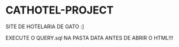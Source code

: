 # CATHOTEL-PROJECT
 SITE DE HOTELARIA DE GATO :]

EXECUTE O QUERY.sql NA PASTA DATA ANTES DE ABRIR O HTML!!!
